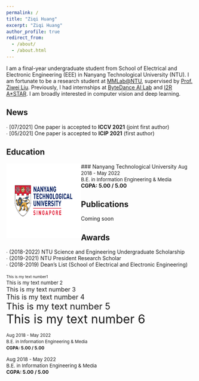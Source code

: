 ```yaml
---
permalink: /
title: "Ziqi Huang"
excerpt: "Ziqi Huang"
author_profile: true
redirect_from:
  - /about/
  - /about.html
---
```


I am a final-year undergraduate student from School of Electrical and Electronic Engineering (EEE) in Nanyang Technological University (NTU). I am fortunate to be a research student at [MMLab@NTU](https://www.mmlab-ntu.com), supervised by [Prof. Ziwei Liu](https://liuziwei7.github.io). Previously, I had internships at [ByteDance AI Lab](https://ailab.bytedance.com) and [I2R A*STAR](https://www.a-star.edu.sg/i2r). I am broadly interested in computer vision and deep learning.


News
-----
∙ [07/2021] One paper is accepted to **ICCV 2021** (joint first author)  <br />
∙ [05/2021] One paper is accepted to **ICIP 2021** (first author)

Education
-----
<img style="float: left;" src="../images/NTU_logo.png" width="200" height="200">
### Nanyang Technological University
 <font size="2">Aug 2018 - May 2022<br />
 B.E. in Information Engineering & Media<br /></font>
 <strong>CGPA: 5.00 / 5.00</strong></font>


Publications
-----
Coming soon

Awards
-----
∙ \(2018\-2022\) NTU Science and Engineering Undergraduate Scholarship<br />
∙ \(2019\-2021\) NTU President Research Scholar<br />
∙ \(2018\-2019\) Dean’s List (School of Electrical and Electronic Engineering)

 <font size="1"> This is my text number1<br /></font>
 <font size="2"> This is my text number 2 <br /></font>
 <font size="3"> This is my text number 3<br /></font>
 <font size="4"> This is my text number 4<br /></font>
 <font size="5"> This is my text number 5<br /></font>
 <font size="6"> This is my text number 6<br /></font>

<small>Aug 2018 - May 2022<br /> </small>
<small>B.E. in Information Engineering & Media<br /> </small>
<small>**CGPA: 5.00 / 5.00**</small>

 <font size="2">Aug 2018 - May 2022<br /></font>
 <font size="2">B.E. in Information Engineering & Media<br /></font>
 <font size="2">**CGPA: 5.00 / 5.00**</font>